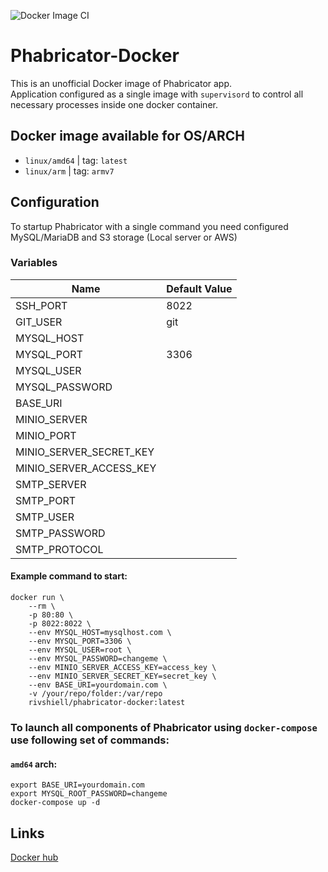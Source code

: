 ![Docker Image CI](https://github.com/ThelonKarrde/phabricator-docker/workflows/Docker%20Image%20CI/badge.svg)

# Phabricator-Docker

This is an unofficial Docker image of Phabricator app.  
Application configured as a single image with `supervisord` to control all necessary processes inside one docker container.  

## Docker image available for OS/ARCH
* `linux/amd64` | tag: `latest`
* `linux/arm` | tag: `armv7`

## Configuration

To startup Phabricator with a single command you need configured MySQL/MariaDB and S3 storage (Local server or AWS)

### Variables
|Name|Default Value|
|---|---|
|SSH_PORT|8022|
|GIT_USER|git|
|MYSQL_HOST||
|MYSQL_PORT|3306|
|MYSQL_USER||
|MYSQL_PASSWORD||
|BASE_URI||
|MINIO_SERVER||
|MINIO_PORT||
|MINIO_SERVER_SECRET_KEY||
|MINIO_SERVER_ACCESS_KEY||
|SMTP_SERVER||
|SMTP_PORT||
|SMTP_USER||
|SMTP_PASSWORD||
|SMTP_PROTOCOL||

#### Example command to start:
```
docker run \
    --rm \
    -p 80:80 \
    -p 8022:8022 \
    --env MYSQL_HOST=mysqlhost.com \
    --env MYSQL_PORT=3306 \
    --env MYSQL_USER=root \
    --env MYSQL_PASSWORD=changeme \
    --env MINIO_SERVER_ACCESS_KEY=access_key \
    --env MINIO_SERVER_SECRET_KEY=secret_key \
    --env BASE_URI=yourdomain.com \
    -v /your/repo/folder:/var/repo
    rivshiell/phabricator-docker:latest
```

### To launch all components of Phabricator using `docker-compose` use following set of commands:
#### `amd64` arch:
```
export BASE_URI=yourdomain.com
export MYSQL_ROOT_PASSWORD=changeme
docker-compose up -d
```

## Links
[Docker hub](https://hub.docker.com/repository/docker/rivshiell/phabricator-docker)